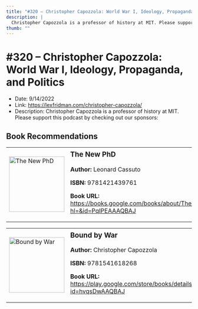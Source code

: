 ```yaml
---
title: "#320 – Christopher Capozzola: World War I, Ideology, Propaganda, and Politics"
description: |
  Christopher Capozzola is a professor of history at MIT. Please support this podcast by checking out our sponsors:"
thumb: ""
---
```


# #320 – Christopher Capozzola: World War I, Ideology, Propaganda, and Politics

  - Date: 9/14/2022
  - Link: https://lexfridman.com/christopher-capozzola/
  - Description: Christopher Capozzola is a professor of history at MIT. Please support this podcast by checking out our sponsors:

## Book Recommendations

<table style="border: none;"><tr style="border: none;"><td style="border: none;"><img src="http://books.google.com/books/content?id=PqIPEAAAQBAJ&printsec=frontcover&img=1&zoom=1&edge=curl&source=gbs_api" alt="The New PhD" width="150" style="vertical-align: top;"></td><td style="border: none; vertical-align: top;"><h3 style='margin-top: 5'>The New PhD</h3><p><strong>Author:</strong> Leonard Cassuto</p><p><strong>ISBN:</strong> 9781421439761</p><p><strong>Book URL:</strong> <a href="https://books.google.com/books/about/The_New_PhD.html?hl=&id=PqIPEAAAQBAJ">https://books.google.com/books/about/The_New_PhD.html?hl=&id=PqIPEAAAQBAJ</a></p></td></tr></table>
<table style="border: none;"><tr style="border: none;"><td style="border: none;"><img src="http://books.google.com/books/content?id=hvqsDwAAQBAJ&printsec=frontcover&img=1&zoom=1&edge=curl&source=gbs_api" alt="Bound by War" width="150" style="vertical-align: top;"></td><td style="border: none; vertical-align: top;"><h3 style='margin-top: 5'>Bound by War</h3><p><strong>Author:</strong> Christopher Capozzola</p><p><strong>ISBN:</strong> 9781541618268</p><p><strong>Book URL:</strong> <a href="https://play.google.com/store/books/details?id=hvqsDwAAQBAJ">https://play.google.com/store/books/details?id=hvqsDwAAQBAJ</a></p></td></tr></table>

